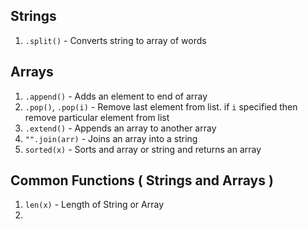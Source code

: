 ## Strings

1. `.split()` - Converts string to array of words

## Arrays

1. `.append()` - Adds an element to end of array
2. `.pop()`, `.pop(i)` - Remove last element from list. if `i` specified then remove particular element from list
3. `.extend()` - Appends an array to another array
4. `"".join(arr)` - Joins an array into a string
5. `sorted(x)` - Sorts and array or string and returns an array

## Common Functions ( Strings and Arrays )

1. `len(x)` - Length of String or Array
2. 